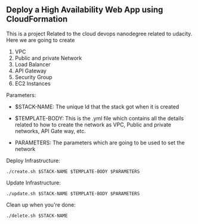 ## Deploy a High Availability Web App using CloudFormation 
This is a project Related to the cloud devops nanodegree related to udacity. Here we are going to create
 1. VPC
 2. Public and private Network
 3. Load Balancer
 4. API Gateway
 5. Security Group
 6. EC2 Instances

Parameters:

  * $STACK-NAME: The unique Id that the stack got when it is created
  
  * $TEMPLATE-BODY: This is the .yml file which contains all the details related to how to create the network as VPC, Public and private networks, API Gate way, etc.
  
  * PARAMETERS: The parameters which are going to be used to set the network

Deploy Infrastructure:
```
./create.sh $STACK-NAME $TEMPLATE-BODY $PARAMETERS
```

Update Infrastructure:
```
./update.sh $STACK-NAME $TEMPLATE-BODY $PARAMETERS
```

Clean up when you're done:
```
./delete.sh $STACK-NAME
```
